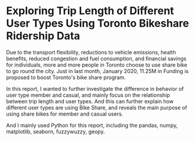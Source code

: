 # Exploring Trip Length of Different User Types Using Toronto Bikeshare Ridership Data

Due to the transport flexibility, reductions to vehicle emissions, health benefits, reduced congestion and fuel consumption, and financial savings for individuals, more and more people in Toronto choose to use share bike to go round the city. Just in last month, January 2020, 11.25M in Funding is proposed to boost Toronto's bike share program. 

In this report, I wanted to further investigate the difference in behavior of user type member and casual, and mainly focus on the relationship between trip length and user types. And this can further explain how different user types are using Bike Share, and reveals the main purpose of using share bikes for member and casual users.

And I mainly used Python for this report, including the pandas, numpy, matplotlib, seaborn, fuzzywuzzy, geopy.
